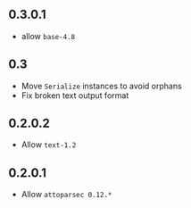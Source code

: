 0.3.0.1
-------

- allow `base-4.8`

0.3
---

- Move `Serialize` instances to avoid orphans
- Fix broken text output format

0.2.0.2
-------

- Allow `text-1.2`

0.2.0.1
-------

  - Allow `attoparsec 0.12.*`
